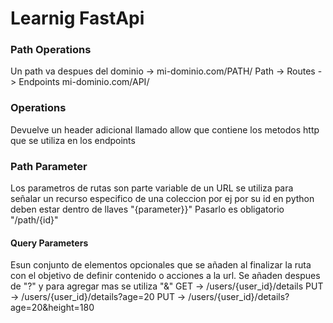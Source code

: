 # Learnig FastApi

### Path Operations

Un path va despues del dominio -> mi-dominio.com/PATH/
Path -> Routes -> Endpoints mi-dominio.com/API/

### Operations

Devuelve un header adicional llamado allow que contiene los metodos
http que se utiliza en los endpoints

### Path Parameter

Los parametros de rutas son parte variable de un URL se utiliza para señalar un recurso especifico de una coleccion por ej por su id
en python deben estar dentro de llaves "{parameter}}"
Pasarlo es obligatorio
"/path/{id}"

#### Query Parameters

Esun conjunto de elementos opcionales que se añaden al finalizar la ruta con el objetivo de definir contenido o acciones a la url.
Se añaden despues de "?" y para agregar mas se utiliza "&"
GET -> /users/{user_id}/details
PUT -> /users/{user_id}/details?age=20
PUT -> /users/{user_id}/details?age=20&height=180
